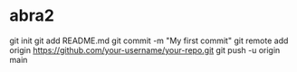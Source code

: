 # abra2
git init
git add README.md
git commit -m "My first commit"
git remote add origin https://github.com/your-username/your-repo.git
git push -u origin main
